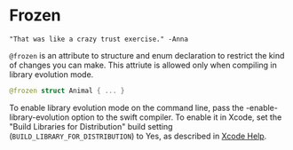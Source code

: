 Frozen
===============

    "That was like a crazy trust exercise." -Anna

`@frozen` is an attribute to structure and enum declaration to restrict the kind of changes you can make. This attriute is allowed only when compiling in library evolution mode.

```swift
@frozen struct Animal { ... }
```

To enable library evolution mode on the command line, pass the -enable-library-evolution option to the swift compiler. To enable it in Xcode, set the "Build Libraries for Distribution" build setting (`BUILD_LIBRARY_FOR_DISTRIBUTION`) to Yes, as described in [Xcode Help](https://help.apple.com/xcode/mac/current/#/dev04b3a04ba).